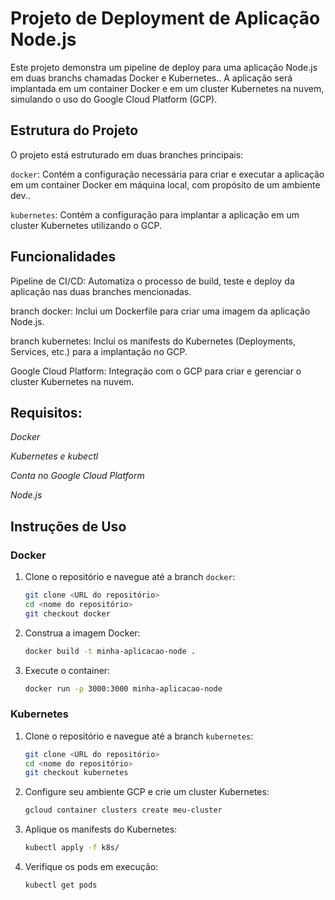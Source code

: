 # Projeto de Deployment de Aplicação Node.js
Este projeto demonstra um pipeline de deploy para uma aplicação Node.js em duas branchs chamadas Docker e Kubernetes.. A aplicação será implantada em um container Docker e em um cluster Kubernetes na nuvem, simulando o uso do Google Cloud Platform (GCP).

## Estrutura do Projeto
O projeto está estruturado em duas branches principais:

`docker`: Contém a configuração necessária para criar e executar a aplicação em um container Docker em máquina local, com propósito de um ambiente dev..

`kubernetes`: Contém a configuração para implantar a aplicação em um cluster Kubernetes utilizando o GCP.

## Funcionalidades
Pipeline de CI/CD: Automatiza o processo de build, teste e deploy da aplicação nas duas branches mencionadas.

branch docker: Inclui um Dockerfile para criar uma imagem da aplicação Node.js.

branch kubernetes: Inclui os manifests do Kubernetes (Deployments, Services, etc.) para a implantação no GCP.

Google Cloud Platform: Integração com o GCP para criar e gerenciar o cluster Kubernetes na nuvem.

## Requisitos:

*Docker*

*Kubernetes e kubectl*

*Conta no Google Cloud Platform*

*Node.js*

## Instruções de Uso

### Docker

1. Clone o repositório e navegue até a branch `docker`:
    ```sh
    git clone <URL do repositório>
    cd <nome do repositório>
    git checkout docker
    ```

2. Construa a imagem Docker:
    ```sh
    docker build -t minha-aplicacao-node .
    ```

3. Execute o container:
    ```sh
    docker run -p 3000:3000 minha-aplicacao-node
    ```

### Kubernetes

1. Clone o repositório e navegue até a branch `kubernetes`:
    ```sh
    git clone <URL do repositório>
    cd <nome do repositório>
    git checkout kubernetes
    ```

2. Configure seu ambiente GCP e crie um cluster Kubernetes:
    ```sh
    gcloud container clusters create meu-cluster
    ```

3. Aplique os manifests do Kubernetes:
    ```sh
    kubectl apply -f k8s/
    ```

4. Verifique os pods em execução:
    ```sh
    kubectl get pods
    ```

